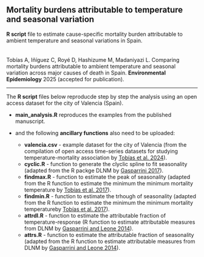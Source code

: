 ## Mortality burdens attributable to temperature and seasonal variation
**R script** file to estimate cause-specific mortality burden attributable to ambient temperature and seasonal variations in Spain.<br>
<br>
<br>
Tobías A, Iñíguez C, Royé D, Hashizume M, Madaniyazi L. Comparing mortality burdens attributable to ambient temperature and seasonal variation across major causes of death in Spain. <b>Environmental Epidemiology</b> 2025 (accepted for publication).

---

The **R script** files below reproducde step by step the analysis using an open access dataset for the city of Valencia (Spain). 
<br>
* **main_analysis.R** reproduces the examples from the published manuscript. 

* and the following **ancillary functions** also need to be uploaded: 

    * **valencia.csv** - example dataset for the city of Valencia (from the compilation of open access time-series datasets for studying temperature-mortality association by <a href="https://pubmed.ncbi.nlm.nih.gov/39071964/" target="_blank">Tobías et al. 2024</a>).  
    * **cyclic.R** - function to generate the clyclic spline to fit seasonality (adapted from the R packge DLNM by <a href="https://pubmed.ncbi.nlm.nih.gov/22003319/" target="_blank">Gasparrini 2017</a>).  
    * **findmax.R** - function to estimate the peak of seasonality (adapted from the R function to estimate the minimum the minimum mortality temperature by <a href="https://pubmed.ncbi.nlm.nih.gov/27748681/" target="_blank">Tobías et al. 2017</a>). 
    * **findmin.R** - function to estimate the trhough of seasonality (adapted from the R function to estimate the minimum the minimum mortality temperatureby <a href="https://pubmed.ncbi.nlm.nih.gov/27748681/" target="_blank">Tobías et al. 2017</a>). 
    * **attrdl.R** - function to estimate the attributable fraction of temperature-response (R function to estimate attributable measures from DLNM by <a href="https://pubmed.ncbi.nlm.nih.gov/24758509/" target="_blank">Gasparrini and Leone 2014</a>).
    * **attrs.R** - function to estimate the attributable fraction of seasonality (adapted from the R function to estimate attributable measures from DLNM by <a href="https://pubmed.ncbi.nlm.nih.gov/24758509/" target="_blank">Gasparrini and Leone 2014</a>). 

